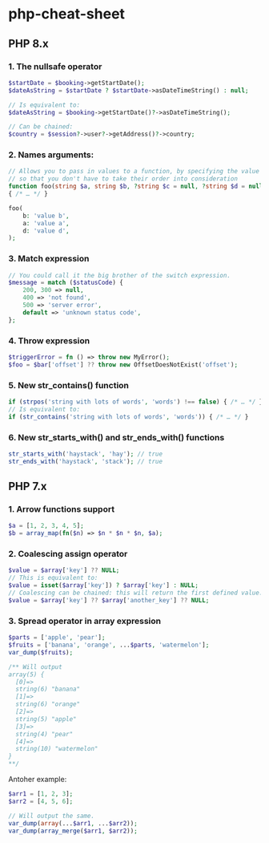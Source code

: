 # php-cheat-sheet

## PHP 8.x

### 1. The nullsafe operator

```php
$startDate = $booking->getStartDate();
$dateAsString = $startDate ? $startDate->asDateTimeString() : null;

// Is equivalent to:
$dateAsString = $booking->getStartDate()?->asDateTimeString();

// Can be chained:
$country = $session?->user?->getAddress()?->country;

``` 

### 2. Names arguments:

```php
// Allows you to pass in values to a function, by specifying the value name, 
// so that you don't have to take their order into consideration
function foo(string $a, string $b, ?string $c = null, ?string $d = null) 
{ /* … */ }

foo(
    b: 'value b', 
    a: 'value a', 
    d: 'value d',
);

``` 

### 3. Match expression 

```php
// You could call it the big brother of the switch expression.
$message = match ($statusCode) {
    200, 300 => null,
    400 => 'not found',
    500 => 'server error',
    default => 'unknown status code',
};

``` 

### 4. Throw expression

```php
$triggerError = fn () => throw new MyError();
$foo = $bar['offset'] ?? throw new OffsetDoesNotExist('offset');

``` 

### 5. New str_contains() function

```php
if (strpos('string with lots of words', 'words') !== false) { /* … */ }
// Is equivalent to:
if (str_contains('string with lots of words', 'words')) { /* … */ }

``` 

### 6. New str_starts_with() and str_ends_with() functions

```php
str_starts_with('haystack', 'hay'); // true
str_ends_with('haystack', 'stack'); // true

``` 

## PHP 7.x

### 1. Arrow functions support

```php
$a = [1, 2, 3, 4, 5];
$b = array_map(fn($n) => $n * $n * $n, $a);

``` 

### 2. Coalescing assign operator

```php
$value = $array['key'] ?? NULL;
// This is equivalent to:
$value = isset($array['key']) ? $array['key'] : NULL;
// Coalescing can be chained: this will return the first defined value.
$value = $array['key'] ?? $array['another_key'] ?? NULL;

``` 

### 3. Spread operator in array expression

```php
$parts = ['apple', 'pear'];
$fruits = ['banana', 'orange', ...$parts, 'watermelon'];
var_dump($fruits);

/** Will output
array(5) {
  [0]=>
  string(6) "banana"
  [1]=>
  string(6) "orange"
  [2]=>
  string(5) "apple"
  [3]=>
  string(4) "pear"
  [4]=>
  string(10) "watermelon"
}
**/

``` 
Antoher example:

```php
$arr1 = [1, 2, 3];
$arr2 = [4, 5, 6];

// Will output the same.
var_dump(array(...$arr1, ...$arr2));
var_dump(array_merge($arr1, $arr2));


``` 
